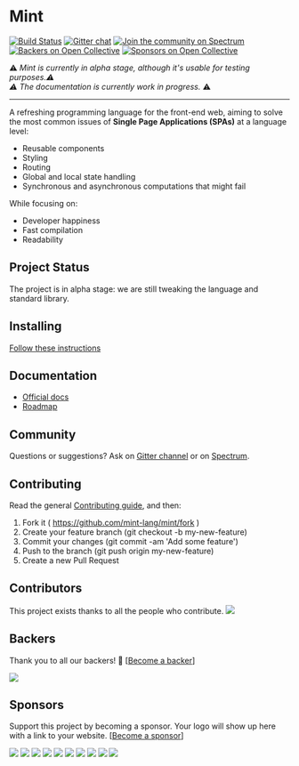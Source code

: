 # Mint 
[![Build Status](https://travis-ci.org/mint-lang/mint.svg?branch=master)](https://travis-ci.org/mint-lang/mint)
[![Gitter chat](https://badges.gitter.im/gitterHQ/gitter.png)](https://gitter.im/mint-lang/Lobby)
[![Join the community on Spectrum](https://withspectrum.github.io/badge/badge.svg)](https://spectrum.chat/mint-lang)
[![Backers on Open Collective](https://opencollective.com/mint/backers/badge.svg)](#backers) 
[![Sponsors on Open Collective](https://opencollective.com/mint/sponsors/badge.svg)](#sponsors) 

:warning: *Mint is currently in alpha stage, although it's usable for testing purposes.:warning:    
:warning: The documentation is currently work in progress.* :warning:

------

A refreshing programming language for the front-end web, aiming to solve the most common issues of **Single Page Applications (SPAs)** at a language level:
* Reusable components
* Styling
* Routing
* Global and local state handling
* Synchronous and asynchronous computations that might fail

While focusing on:
* Developer happiness
* Fast compilation
* Readability

Project Status
--------------
The project is in alpha stage: we are still tweaking the language and standard library.

Installing
----------
[Follow these instructions](https://www.mint-lang.com/install)

Documentation
----------
* [Official docs](https://guide.mint-lang.com)
* [Roadmap](https://www.mint-lang.com/roadmap)

Community
---------
Questions or suggestions? Ask on [Gitter channel](https://gitter.im/mint-lang/Lobby) or on [Spectrum](https://spectrum.chat/mint-lang).

Contributing
---------
Read the general [Contributing guide](https://github.com/crystal-lang/crystal/blob/master/CONTRIBUTING.md), and then:

1. Fork it ( https://github.com/mint-lang/mint/fork )
2. Create your feature branch (git checkout -b my-new-feature)
3. Commit your changes (git commit -am 'Add some feature')
4. Push to the branch (git push origin my-new-feature)
5. Create a new Pull Request

## Contributors

This project exists thanks to all the people who contribute. 
<a href="graphs/contributors"><img src="https://opencollective.com/mint/contributors.svg?width=890&button=false" /></a>


## Backers

Thank you to all our backers! 🙏 [[Become a backer](https://opencollective.com/mint#backer)]

<a href="https://opencollective.com/mint#backers" target="_blank"><img src="https://opencollective.com/mint/backers.svg?width=890"></a>


## Sponsors

Support this project by becoming a sponsor. Your logo will show up here with a link to your website. [[Become a sponsor](https://opencollective.com/mint#sponsor)]

<a href="https://opencollective.com/mint/sponsor/0/website" target="_blank"><img src="https://opencollective.com/mint/sponsor/0/avatar.svg"></a>
<a href="https://opencollective.com/mint/sponsor/1/website" target="_blank"><img src="https://opencollective.com/mint/sponsor/1/avatar.svg"></a>
<a href="https://opencollective.com/mint/sponsor/2/website" target="_blank"><img src="https://opencollective.com/mint/sponsor/2/avatar.svg"></a>
<a href="https://opencollective.com/mint/sponsor/3/website" target="_blank"><img src="https://opencollective.com/mint/sponsor/3/avatar.svg"></a>
<a href="https://opencollective.com/mint/sponsor/4/website" target="_blank"><img src="https://opencollective.com/mint/sponsor/4/avatar.svg"></a>
<a href="https://opencollective.com/mint/sponsor/5/website" target="_blank"><img src="https://opencollective.com/mint/sponsor/5/avatar.svg"></a>
<a href="https://opencollective.com/mint/sponsor/6/website" target="_blank"><img src="https://opencollective.com/mint/sponsor/6/avatar.svg"></a>
<a href="https://opencollective.com/mint/sponsor/7/website" target="_blank"><img src="https://opencollective.com/mint/sponsor/7/avatar.svg"></a>
<a href="https://opencollective.com/mint/sponsor/8/website" target="_blank"><img src="https://opencollective.com/mint/sponsor/8/avatar.svg"></a>
<a href="https://opencollective.com/mint/sponsor/9/website" target="_blank"><img src="https://opencollective.com/mint/sponsor/9/avatar.svg"></a>


